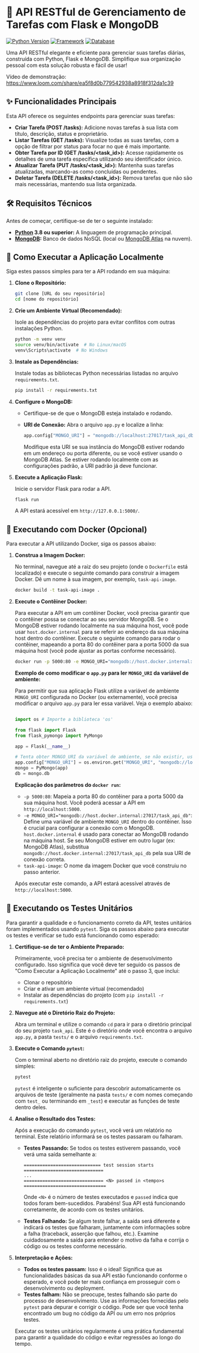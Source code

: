 # 🚀 API RESTful de Gerenciamento de Tarefas com Flask e MongoDB

[![Python Version](https://img.shields.io/badge/Python-3.8+-blue.svg?style=flat-square)](https://www.python.org/downloads/)
[![Framework](https://img.shields.io/badge/Framework-Flask-brightgreen.svg?style=flat-square)](https://flask.palletsprojects.com/)
[![Database](https://img.shields.io/badge/Database-MongoDB-orange.svg?style=flat-square)](https://www.mongodb.com/)

Uma API RESTful elegante e eficiente para gerenciar suas tarefas diárias, construída com Python, Flask e MongoDB. Simplifique sua organização pessoal com esta solução robusta e fácil de usar!

Vídeo de demonstração: https://www.loom.com/share/ea5f8d0b779542938a8918f312da1c39

## ✨ Funcionalidades Principais

Esta API oferece os seguintes endpoints para gerenciar suas tarefas:

- **Criar Tarefa (POST /tasks):** Adicione novas tarefas à sua lista com título, descrição, status e proprietário.
- **Listar Tarefas (GET /tasks):** Visualize todas as suas tarefas, com a opção de filtrar por status para focar no que é mais importante.
- **Obter Tarefa por ID (GET /tasks/\<task_id\>):** Acesse rapidamente os detalhes de uma tarefa específica utilizando seu identificador único.
- **Atualizar Tarefa (PUT /tasks/\<task_id\>):** Mantenha suas tarefas atualizadas, marcando-as como concluídas ou pendentes.
- **Deletar Tarefa (DELETE /tasks/\<task_id\>):** Remova tarefas que não são mais necessárias, mantendo sua lista organizada.

## 🛠️ Requisitos Técnicos

Antes de começar, certifique-se de ter o seguinte instalado:

- **[Python](https://www.python.org/downloads/) 3.8 ou superior:** A linguagem de programação principal.
- **[MongoDB](https://www.mongodb.com/try/download/community):** Banco de dados NoSQL (local ou [MongoDB Atlas](https://www.mongodb.com/atlas/database) na nuvem).

## 🚀 Como Executar a Aplicação Localmente

Siga estes passos simples para ter a API rodando em sua máquina:

1.  **Clone o Repositório:**

    ```bash
    git clone [URL do seu repositório]
    cd [nome do repositório]
    ```

2.  **Crie um Ambiente Virtual (Recomendado):**

    Isole as dependências do projeto para evitar conflitos com outras instalações Python.

    ```bash
    python -m venv venv
    source venv/bin/activate  # No Linux/macOS
    venv\Scripts\activate  # No Windows
    ```

3.  **Instale as Dependências:**

    Instale todas as bibliotecas Python necessárias listadas no arquivo `requirements.txt`.

    ```bash
    pip install -r requirements.txt
    ```

4.  **Configure o MongoDB:**

    *   Certifique-se de que o MongoDB esteja instalado e rodando.
    *   **URI de Conexão:**  Abra o arquivo `app.py` e localize a linha:

        ```python
        app.config["MONGO_URI"] = "mongodb://localhost:27017/task_api_db"
        ```

        Modifique esta URI se sua instância do MongoDB estiver rodando em um endereço ou porta diferente, ou se você estiver usando o MongoDB Atlas. Se estiver rodando localmente com as configurações padrão, a URI padrão já deve funcionar.

5.  **Execute a Aplicação Flask:**

    Inicie o servidor Flask para rodar a API.

    ```bash
    flask run
    ```

    A API estará acessível em `http://127.0.0.1:5000/`.

## 🐳 Executando com Docker (Opcional)

Para executar a API utilizando Docker, siga os passos abaixo:

1.  **Construa a Imagem Docker:**

    No terminal, navegue até a raiz do seu projeto (onde o `Dockerfile` está localizado) e execute o seguinte comando para construir a imagem Docker. Dê um nome à sua imagem, por exemplo, `task-api-image`.

    ```bash
    docker build -t task-api-image .
    ```

2.  **Execute o Contêiner Docker:**

    Para executar a API em um contêiner Docker, você precisa garantir que o contêiner possa se conectar ao seu servidor MongoDB. Se o MongoDB estiver rodando localmente na sua máquina host, você pode usar `host.docker.internal` para se referir ao endereço da sua máquina host dentro do contêiner.  Execute o seguinte comando para rodar o contêiner, mapeando a porta 80 do contêiner para a porta 5000 da sua máquina host (você pode ajustar as portas conforme necessário).

    ```bash
    docker run -p 5000:80 -e MONGO_URI="mongodb://host.docker.internal:27017/task_api_db" task-api-image
    ```

    **Exemplo de como modificar o `app.py` para ler `MONGO_URI` da variável de ambiente:**
    
    Para permitir que sua aplicação Flask utilize a variável de ambiente `MONGO_URI` configurada no Docker (ou externamente), você precisa modificar o arquivo `app.py` para ler essa variável. Veja o exemplo abaixo:

    ```python

    import os # Importe a biblioteca 'os'
    
    from flask import Flask
    from flask_pymongo import PyMongo
    
    app = Flask(__name__)
    
    # Tenta obter MONGO_URI da variável de ambiente, se não existir, usa um valor padrão
    app.config["MONGO_URI"] = os.environ.get("MONGO_URI", "mongodb://localhost:27017/task_api_db")
    mongo = PyMongo(app)
    db = mongo.db

    ```

    **Explicação dos parâmetros do `docker run`:**

    *   `-p 5000:80`: Mapeia a porta 80 do contêiner para a porta 5000 da sua máquina host. Você poderá acessar a API em `http://localhost:5000`.
    *   `-e MONGO_URI="mongodb://host.docker.internal:27017/task_api_db"`: Define uma variável de ambiente `MONGO_URI` dentro do contêiner. Isso é crucial para configurar a conexão com o MongoDB. `host.docker.internal` é usado para conectar ao MongoDB rodando na máquina host. Se seu MongoDB estiver em outro lugar (ex: MongoDB Atlas), substitua `mongodb://host.docker.internal:27017/task_api_db` pela sua URI de conexão correta.
    *   `task-api-image`: O nome da imagem Docker que você construiu no passo anterior.

    Após executar este comando, a API estará acessível através de `http://localhost:5000`.

## 🧪 Executando os Testes Unitários

Para garantir a qualidade e o funcionamento correto da API, testes unitários foram implementados usando `pytest`. Siga os passos abaixo para executar os testes e verificar se tudo está funcionando como esperado:

1.  **Certifique-se de ter o Ambiente Preparado:**

    Primeiramente, você precisa ter o ambiente de desenvolvimento configurado. Isso significa que você deve ter seguido os passos de "Como Executar a Aplicação Localmente" até o passo 3, que inclui:
    *   Clonar o repositório
    *   Criar e ativar um ambiente virtual (recomendado)
    *   Instalar as dependências do projeto (com `pip install -r requirements.txt`)

2.  **Navegue até o Diretório Raiz do Projeto:**

    Abra um terminal e utilize o comando `cd` para ir para o diretório principal do seu projeto `task_api`. Este é o diretório onde você encontra o arquivo `app.py`, a pasta `tests/` e o arquivo `requirements.txt`.

3.  **Execute o Comando `pytest`:**

    Com o terminal aberto no diretório raiz do projeto, execute o comando simples:

    ```bash
    pytest
    ```

    `pytest` é inteligente o suficiente para descobrir automaticamente os arquivos de teste (geralmente na pasta `tests/` e com nomes começando com `test_` ou terminando em `_test`) e executar as funções de teste dentro deles.

4.  **Analise o Resultado dos Testes:**

    Após a execução do comando `pytest`, você verá um relatório no terminal. Este relatório informará se os testes passaram ou falharam.

    *   **Testes Passando:** Se todos os testes estiverem passando, você verá uma saída semelhante a:

        ```
        ============================= test session starts ==============================
        ...
        ============================== <N> passed in <tempo>s ===============================
        ```

        Onde `<N>` é o número de testes executados e `passed` indica que todos foram bem-sucedidos. Parabéns! Sua API está funcionando corretamente, de acordo com os testes unitários.

    *   **Testes Falhando:** Se algum teste falhar, a saída será diferente e indicará os testes que falharam, juntamente com informações sobre a falha (traceback, asserção que falhou, etc.).  Examine cuidadosamente a saída para entender o motivo da falha e corrija o código ou os testes conforme necessário.

5.  **Interpretação e Ações:**

    *   **Todos os testes passam:** Isso é o ideal! Significa que as funcionalidades básicas da sua API estão funcionando conforme o esperado, e você pode ter mais confiança em prosseguir com o desenvolvimento ou deployment.
    *   **Testes falham:**  Não se preocupe, testes falhando são parte do processo de desenvolvimento. Use as informações fornecidas pelo `pytest` para depurar e corrigir o código. Pode ser que você tenha encontrado um bug no código da API ou um erro nos próprios testes.

    Executar os testes unitários regularmente é uma prática fundamental para garantir a qualidade do código e evitar regressões ao longo do tempo.
